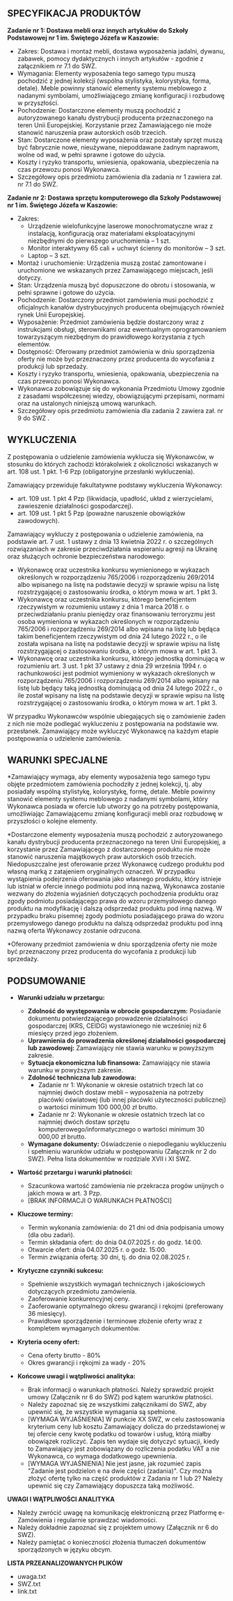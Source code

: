 ## SPECYFIKACJA PRODUKTÓW

**Zadanie nr 1: Dostawa mebli oraz innych artykułów do Szkoły Podstawowej nr 1 im. Świętego Józefa w Kaszowie:**
*   Zakres: Dostawa i montaż mebli, dostawa wyposażenia jadalni, dywanu, zabawek, pomocy dydaktycznych i innych artykułów - zgodnie z załącznikiem nr 7.1 do SWZ.
*   Wymagania: Elementy wyposażenia tego samego typu muszą pochodzić z jednej kolekcji (wspólna stylistyka, kolorystyka, forma, detale). Meble powinny stanowić elementy systemu meblowego z nadanymi symbolami, umożliwiającego zmianę konfiguracji i rozbudowę w przyszłości.
*   Pochodzenie: Dostarczone elementy muszą pochodzić z autoryzowanego kanału dystrybucji producenta przeznaczonego na teren Unii Europejskiej. Korzystanie przez Zamawiającego nie może stanowić naruszenia praw autorskich osób trzecich.
*   Stan: Dostarczone elementy wyposażenia oraz pozostały sprzęt muszą być fabrycznie nowe, nieużywane, niepoddawane żadnym naprawom, wolne od wad, w pełni sprawne i gotowe do użycia.
*   Koszty i ryzyko transportu, wniesienia, opakowania, ubezpieczenia na czas przewozu ponosi Wykonawca.
*   Szczegółowy opis przedmiotu zamówienia dla zadania nr 1 zawiera zał. nr 7.1 do SWZ.

**Zadanie nr 2: Dostawa sprzętu komputerowego dla Szkoły Podstawowej nr 1 im. Świętego Józefa w Kaszowie:**
*   Zakres:
    *   Urządzenie wielofunkcyjne laserowe monochromatyczne wraz z instalacją, konfiguracją oraz materiałami eksploatacyjnymi niezbędnymi do pierwszego uruchomienia – 1 szt.
    *   Monitor interaktywny 65 cali + uchwyt ścienny do monitorów – 3 szt.
    *   Laptop – 3 szt.
*   Montaż i uruchomienie: Urządzenia muszą zostać zamontowane i uruchomione we wskazanych przez Zamawiającego miejscach, jeśli dotyczy.
*   Stan: Urządzenia muszą być dopuszczone do obrotu i stosowania, w pełni sprawne i gotowe do użycia.
*   Pochodzenie: Dostarczony przedmiot zamówienia musi pochodzić z oficjalnych kanałów dystrybucyjnych producenta obejmujących również rynek Unii Europejskiej.
*   Wyposażenie: Przedmiot zamówienia będzie dostarczony wraz z instrukcjami obsługi, sterownikami oraz ewentualnym oprogramowaniem towarzyszącym niezbędnym do prawidłowego korzystania z tych elementów.
*   Dostępność: Oferowany przedmiot zamówienia w dniu sporządzenia oferty nie może być przeznaczony przez producenta do wycofania z produkcji lub sprzedaży.
*   Koszty i ryzyko transportu, wniesienia, opakowania, ubezpieczenia na czas przewozu ponosi Wykonawca.
*   Wykonawca zobowiązuje się do wykonania Przedmiotu Umowy zgodnie z zasadami współczesnej wiedzy, obowiązującymi przepisami, normami oraz na ustalonych niniejszą umową warunkach.
*   Szczegółowy opis przedmiotu zamówienia dla zadania 2 zawiera zał. nr 9 do SWZ .

## WYKLUCZENIA

Z postępowania o udzielenie zamówienia wyklucza się Wykonawców, w stosunku do których zachodzi którakolwiek z okoliczności wskazanych w art. 108 ust. 1 pkt. 1-6 Pzp (obligatoryjne przesłanki wykluczenia).

Zamawiający przewiduje fakultatywne podstawy wykluczenia Wykonawcy:
*   art. 109 ust. 1 pkt 4 Pzp (likwidacja, upadłość, układ z wierzycielami, zawieszenie działalności gospodarczej).
*   art. 109 ust. 1 pkt 5 Pzp (poważne naruszenie obowiązków zawodowych).

Zamawiający wykluczy z postępowania o udzielenie zamówienia, na podstawie art. 7 ust. 1 ustawy z dnia 13 kwietnia 2022 r. o szczególnych rozwiązaniach w zakresie przeciwdziałania wspieraniu agresji na Ukrainę oraz służących ochronie bezpieczeństwa narodowego:
*   Wykonawcę oraz uczestnika konkursu wymienionego w wykazach określonych w rozporządzeniu 765/2006 i rozporządzeniu 269/2014 albo wpisanego na listę na podstawie decyzji w sprawie wpisu na listę rozstrzygającej o zastosowaniu środka, o którym mowa w art. 1 pkt 3.
*   Wykonawcę oraz uczestnika konkursu, którego beneficjentem rzeczywistym w rozumieniu ustawy z dnia 1 marca 2018 r. o przeciwdziałaniu praniu pieniędzy oraz finansowaniu terroryzmu jest osoba wymieniona w wykazach określonych w rozporządzeniu 765/2006 i rozporządzeniu 269/2014 albo wpisana na listę lub będąca takim beneficjentem rzeczywistym od dnia 24 lutego 2022 r., o ile została wpisana na listę na podstawie decyzji w sprawie wpisu na listę rozstrzygającej o zastosowaniu środka, o którym mowa w art. 1 pkt 3.
*   Wykonawcę oraz uczestnika konkursu, którego jednostką dominującą w rozumieniu art. 3 ust. 1 pkt 37 ustawy z dnia 29 września 1994 r. o rachunkowości jest podmiot wymieniony w wykazach określonych w rozporządzeniu 765/2006 i rozporządzeniu 269/2014 albo wpisany na listę lub będący taką jednostką dominującą od dnia 24 lutego 2022 r., o ile został wpisany na listę na podstawie decyzji w sprawie wpisu na listę rozstrzygającej o zastosowaniu środka, o którym mowa w art. 1 pkt 3.

W przypadku Wykonawców wspólnie ubiegających się o zamówienie żaden z nich nie może podlegać wykluczeniu z postępowania na podstawie ww. przesłanek.
Zamawiający może wykluczyć Wykonawcę na każdym etapie postępowania o udzielenie zamówienia.

## WARUNKI SPECJALNE

*Zamawiający wymaga, aby elementy wyposażenia tego samego typu objęte przedmiotem zamówienia pochodziły z jednej kolekcji, tj. aby posiadały wspólną stylistykę, kolorystykę, formę, detale. Meble powinny stanowić elementy systemu meblowego z nadanymi symbolami, który Wykonawca posiada w ofercie lub utworzy go na potrzeby postępowania, umożliwiając Zamawiającemu zmianę konfiguracji mebli oraz rozbudowę w przyszłości o kolejne elementy.

*Dostarczone elementy wyposażenia muszą pochodzić z autoryzowanego kanału dystrybucji producenta przeznaczonego na teren Unii Europejskiej, a korzystanie przez Zamawiającego z dostarczonego produktu nie może stanowić naruszenia majątkowych praw autorskich osób trzecich. Niedopuszczalne jest oferowanie przez Wykonawcę cudzego produktu pod własną marką z zatajeniem oryginalnych oznaczeń. W przypadku wystąpienia podejrzenia oferowania jako własnego produktu, który istnieje lub istniał w ofercie innego podmiotu pod inną nazwą, Wykonawca zostanie wezwany do złożenia wyjaśnień dotyczących pochodzenia produktu oraz zgody podmiotu posiadającego prawa do wzoru przemysłowego danego produktu na modyfikację i dalszą odsprzedaż produktu pod inną nazwą. W przypadku braku pisemnej zgody podmiotu posiadającego prawa do wzoru przemysłowego danego produktu na dalszą odsprzedaż produktu pod inną nazwą oferta Wykonawcy zostanie odrzucona.

*Oferowany przedmiot zamówienia w dniu sporządzenia oferty nie może być przeznaczony przez producenta do wycofania z produkcji lub sprzedaży.

## PODSUMOWANIE

*   **Warunki udziału w przetargu:**
    *   **Zdolność do występowania w obrocie gospodarczym:** Posiadanie dokumentu potwierdzającego prowadzenie działalności gospodarczej (KRS, CEIDG) wystawionego nie wcześniej niż 6 miesięcy przed jego złożeniem.
    *   **Uprawnienia do prowadzenia określonej działalności gospodarczej lub zawodowej:** Zamawiający nie stawia warunku w powyższym zakresie.
    *   **Sytuacja ekonomiczna lub finansowa:** Zamawiający nie stawia warunku w powyższym zakresie.
    *   **Zdolność techniczna lub zawodowa:**
        *   Zadanie nr 1: Wykonanie w okresie ostatnich trzech lat co najmniej dwóch dostaw mebli – wyposażenia na potrzeby placówki oświatowej (lub innej placówki użyteczności publicznej) o wartości minimum 100 000,00 zł brutto.
        *   Zadanie nr 2: Wykonanie w okresie ostatnich trzech lat co najmniej dwóch dostaw sprzętu komputerowego/informatycznego o wartości minimum 30 000,00 zł brutto.
    *   **Wymagane dokumenty:** Oświadczenie o niepodleganiu wykluczeniu i spełnieniu warunków udziału w postępowaniu (Załącznik nr 2 do SWZ). Pełna lista dokumentów w rozdziale XVII i XI SWZ.
*   **Wartość przetargu i warunki płatności:**
    *   Szacunkowa wartość zamówienia nie przekracza progów unijnych o jakich mowa w art. 3 Pzp.
    *   [BRAK INFORMACJI O WARUNKACH PŁATNOŚCI]
*   **Kluczowe terminy:**
    *   Termin wykonania zamówienia: do 21 dni od dnia podpisania umowy (dla obu zadań).
    *   Termin składania ofert: do dnia 04.07.2025 r. do godz. 14:00.
    *   Otwarcie ofert: dnia 04.07.2025 r. o godz. 15:00.
    *   Termin związania ofertą: 30 dni, tj. do dnia 02.08.2025 r.
*   **Krytyczne czynniki sukcesu:**
    *   Spełnienie wszystkich wymagań technicznych i jakościowych dotyczących przedmiotu zamówienia.
    *   Zaoferowanie konkurencyjnej ceny.
    *   Zaoferowanie optymalnego okresu gwarancji i rękojmi (preferowany 36 miesięcy).
    *   Prawidłowe sporządzenie i terminowe złożenie oferty wraz z kompletem wymaganych dokumentów.
* **Kryteria oceny ofert:**
    * Cena oferty brutto - 80%
    * Okres gwarancji i rękojmi za wady - 20%

*   **Końcowe uwagi i wątpliwości analityka:**
    *   Brak informacji o warunkach płatności. Należy sprawdzić projekt umowy (Załącznik nr 6 do SWZ) pod kątem warunków płatności.
    *   Należy zapoznać się ze wszystkimi załącznikami do SWZ, aby upewnić się, że wszystkie wymagania są spełnione.
    *   [WYMAGA WYJAŚNIENIA] W punkcie XX SWZ, w celu zastosowania kryterium ceny lub kosztu Zamawiający dolicza do przedstawionej w tej ofercie ceny kwotę podatku od towarów i usług, którą miałby obowiązek rozliczyć. Zapis ten wydaje się dotyczyć sytuacji, kiedy to Zamawiający jest zobowiązany do rozliczenia podatku VAT a nie Wykonawca, co wymaga dodatkowego upewnienia.
    *   [WYMAGA WYJAŚNIENIA] Nie jest jasne, jak rozumieć zapis "Zadanie jest podzielon e na dwie części (zadania)". Czy można złożyć ofertę tylko na część produktów z Zadania nr 1 lub 2? Należy upewnić się czy Zamawiający dopuszcza taką możliwość.

**UWAGI I WĄTPLIWOŚCI ANALITYKA**
* Należy zwrócić uwagę na komunikację elektroniczną przez Platformę e-Zamówienia i regularnie sprawdzać wiadomości.
* Należy dokładnie zapoznać się z projektem umowy (Załącznik nr 6 do SWZ).
* Należy pamiętać o konieczności złożenia tłumaczeń dokumentów sporządzonych w języku obcym.

**LISTA PRZEANALIZOWANYCH PLIKÓW**
* uwaga.txt
* SWZ.txt
* link.txt
